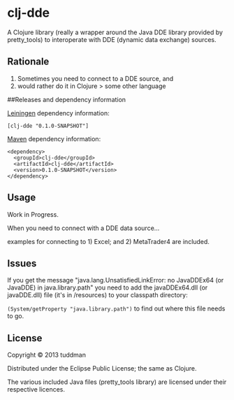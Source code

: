 # clj-dde

A Clojure library (really a wrapper around the Java DDE library provided by pretty_tools) to interoperate with DDE (dynamic data exchange) sources.

## Rationale

1. Sometimes you need to connect to a DDE source, and
2. would rather do it in Clojure > some other language


##Releases and dependency information


[Leiningen](http://github.com/technomancy/leiningen/) dependency information:

```
[clj-dde "0.1.0-SNAPSHOT"]
```

[Maven](http://maven.apache.org) dependency information:

```
<dependency>
  <groupId>clj-dde</groupId>
  <artifactId>clj-dde</artifactId>
  <version>0.1.0-SNAPSHOT</version>
</dependency>
```

## Usage

Work in Progress.

When you need to connect with a DDE data source...

examples for connecting to 1) Excel; and 2) MetaTrader4 are included.


## Issues

If you get the message "java.lang.UnsatisfiedLinkError: no JavaDDEx64 (or JavaDDE) in java.library.path"  you need to add the javaDDEx64.dll (or javaDDE.dll) file (it's in /resources) to your classpath directory:

`(System/getProperty "java.library.path")` to find out where this file needs to go.

## License

Copyright © 2013 tuddman

Distributed under the Eclipse Public License; the same as Clojure.


The various included Java files (pretty_tools library) are licensed under their respective licences.

